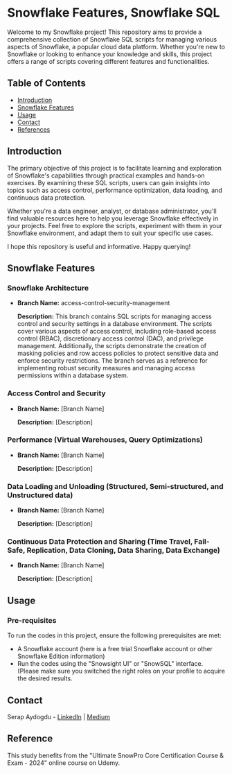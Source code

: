 # Snowflake Features, Snowflake SQL 

Welcome to my Snowflake project! This repository aims to provide a comprehensive collection of Snowflake SQL scripts for managing various aspects of Snowflake, a popular cloud data platform. Whether you're new to Snowflake or looking to enhance your knowledge and skills, this project offers a range of scripts covering different features and functionalities.


## Table of Contents

- [Introduction](#introduction)
- [Snowflake Features](#snowflake-features)
- [Usage](#usage)
- [Contact](#contact)
- [References](#references)

## Introduction

The primary objective of this project is to facilitate learning and exploration of Snowflake's capabilities through practical examples and hands-on exercises. By examining these SQL scripts, users can gain insights into topics such as access control, performance optimization, data loading, and continuous data protection.

Whether you're a data engineer, analyst, or database administrator, you'll find valuable resources here to help you leverage Snowflake effectively in your projects. Feel free to explore the scripts, experiment with them in your Snowflake environment, and adapt them to suit your specific use cases.

I hope this repository is useful and informative. Happy querying!

## Snowflake Features

### Snowflake Architecture

- **Branch Name:** access-control-security-management
  
  **Description:** This branch contains SQL scripts for managing access control and security settings in a database environment. The scripts cover various aspects of access control, including role-based access control (RBAC), discretionary access control (DAC), and privilege management. Additionally, the scripts demonstrate the creation of masking policies and row access policies to protect sensitive data and enforce security restrictions. The branch serves as a reference for implementing robust security measures and managing access permissions within a database system.

### Access Control and Security

- **Branch Name:** [Branch Name]
  
  **Description:** [Description]

### Performance (Virtual Warehouses, Query Optimizations)

- **Branch Name:** [Branch Name]
  
  **Description:** [Description]

### Data Loading and Unloading (Structured, Semi-structured, and Unstructured data)

- **Branch Name:** [Branch Name]
  
  **Description:** [Description]

### Continuous Data Protection and Sharing (Time Travel, Fail-Safe, Replication, Data Cloning, Data Sharing, Data Exchange)

- **Branch Name:** [Branch Name]
  
  **Description:** [Description]

## Usage

### Pre-requisites

To run the codes in this project, ensure the following prerequisites are met:
- A Snowflake account (here is a free trial Snowflake account or other Snowflake Edition information)
- Run the codes using the "Snowsight UI" or "SnowSQL" interface. (Please make sure you switched the right roles on your profile to acquire the desired results.

## Contact

Serap Aydogdu - [LinkedIn](https://www.linkedin.com/in/srpayd/) | [Medium](https://medium.com/@srpayd)

## Reference

This study benefits from the "Ultimate SnowPro Core Certification Course & Exam - 2024" online course on Udemy.
